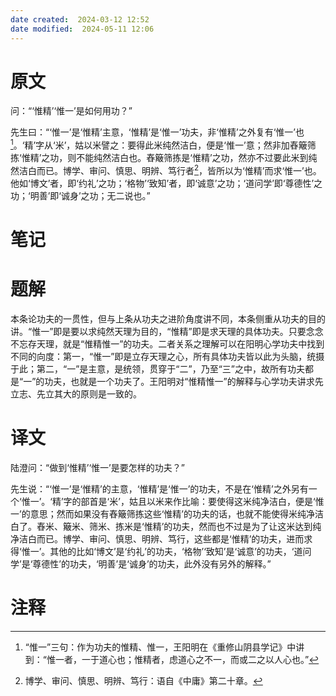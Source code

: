 ```yaml
---
date created:  2024-03-12 12:52
date modified:  2024-05-11 12:06
---
```

# 原文
问：“‘惟精’‘惟一’是如何用功？”

先生曰：“‘惟一’是‘惟精’主意，‘惟精’是‘惟一’功夫，非‘惟精’之外复有‘惟一’也[^1]。‘精’字从‘米’，姑以米譬之：要得此米纯然洁白，便是‘惟一’意；然非加舂簸筛拣‘惟精’之功，则不能纯然洁白也。舂簸筛拣是‘惟精’之功，然亦不过要此米到纯然洁白而已。博学、审问、慎思、明辨、笃行者[^2]，皆所以为‘惟精’而求‘惟一’也。他如‘博文’者，即‘约礼’之功；‘格物’‘致知’者，即‘诚意’之功；‘道问学’即‘尊德性’之功；‘明善’即‘诚身’之功；无二说也。”
# 笔记

# 题解
本条论功夫的一贯性，但与上条从功夫之进阶角度讲不同，本条侧重从功夫的目的讲。“惟一”即是要以求纯然天理为目的，“惟精”即是求天理的具体功夫。只要念念不忘存天理，就是“惟精惟一”的功夫。二者关系之理解可以在阳明心学功夫中找到不同的向度：第一，“惟一”即是立存天理之心，所有具体功夫皆以此为头脑，统摄于此；第二，“一”是主意，是统领，贯穿于“二”，乃至“三”之中，故所有功夫都是“一”的功夫，也就是一个功夫了。王阳明对“惟精惟一”的解释与心学功夫讲求先立志、先立其大的原则是一致的。

# 译文
陆澄问：“做到‘惟精’‘惟一’是要怎样的功夫？”

先生说：“‘惟一’是‘惟精’的主意，‘惟精’是‘惟一’的功夫，不是在‘惟精’之外另有一个‘惟一’。‘精’字的部首是‘米’，姑且以米来作比喻：要使得这米纯净洁白，便是‘惟一’的意思；然而如果没有舂簸筛拣这些‘惟精’的功夫的话，也就不能使得米纯净洁白了。舂米、簸米、筛米、拣米是‘惟精’的功夫，然而也不过是为了让这米达到纯净洁白而已。博学、审问、慎思、明辨、笃行，这些都是‘惟精’的功夫，进而求得‘惟一’。其他的比如‘博文’是‘约礼’的功夫，‘格物’‘致知’是‘诚意’的功夫，‘道问学’是‘尊德性’的功夫，‘明善’是‘诚身’的功夫，此外没有另外的解释。”
# 注释

[^1]: “惟一”三句：作为功夫的惟精、惟一，王阳明在《重修山阴县学记》中讲到：“惟一者，一于道心也；惟精者，虑道心之不一，而或二之以人心也。”
[^2]: 博学、审问、慎思、明辨、笃行：语自《中庸》第二十章。